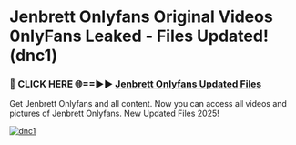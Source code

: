 # Jenbrett Onlyfans Original Videos 0nlyFans Leaked - Files Updated! (dnc1)

<h3>🔴 CLICK HERE 🌐==►► <a href="https://tinyurl.com/ehrbuxhb" rel="nofollow">Jenbrett Onlyfans Updated Files</a></h3>

Get Jenbrett Onlyfans and all content. Now you can access all videos and pictures of Jenbrett Onlyfans. New Updated Files 2025!

[![dnc1](https://i.imgur.com/lVYEuWS.gif)](https://tinyurl.com/ehrbuxhb)
